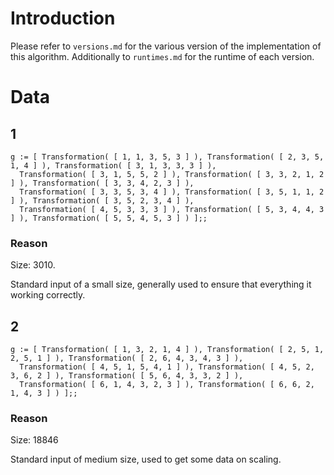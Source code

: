 # Introduction
Please refer to `versions.md` for the various version of the implementation of this algorithm.
Additionally to `runtimes.md` for the runtime of each version.

# Data

## 1

```
g := [ Transformation( [ 1, 1, 3, 5, 3 ] ), Transformation( [ 2, 3, 5, 1, 4 ] ), Transformation( [ 3, 1, 3, 3, 3 ] ),
  Transformation( [ 3, 1, 5, 5, 2 ] ), Transformation( [ 3, 3, 2, 1, 2 ] ), Transformation( [ 3, 3, 4, 2, 3 ] ),
  Transformation( [ 3, 3, 5, 3, 4 ] ), Transformation( [ 3, 5, 1, 1, 2 ] ), Transformation( [ 3, 5, 2, 3, 4 ] ),
  Transformation( [ 4, 5, 3, 3, 3 ] ), Transformation( [ 5, 3, 4, 4, 3 ] ), Transformation( [ 5, 5, 4, 5, 3 ] ) ];;

```

### Reason

Size: 3010.

Standard input of a small size, generally used to ensure that everything it working correctly.

## 2

```
g := [ Transformation( [ 1, 3, 2, 1, 4 ] ), Transformation( [ 2, 5, 1, 2, 5, 1 ] ), Transformation( [ 2, 6, 4, 3, 4, 3 ] ),
  Transformation( [ 4, 5, 1, 5, 4, 1 ] ), Transformation( [ 4, 5, 2, 3, 6, 2 ] ), Transformation( [ 5, 6, 4, 3, 3, 2 ] ),
  Transformation( [ 6, 1, 4, 3, 2, 3 ] ), Transformation( [ 6, 6, 2, 1, 4, 3 ] ) ];;
```

### Reason

Size: 18846

Standard input of medium size, used to get some data on scaling. 

